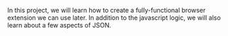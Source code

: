 In this project, we will learn how to create a fully-functional browser extension we can use later. In addition to the javascript logic, we will also learn about a few aspects of JSON.

